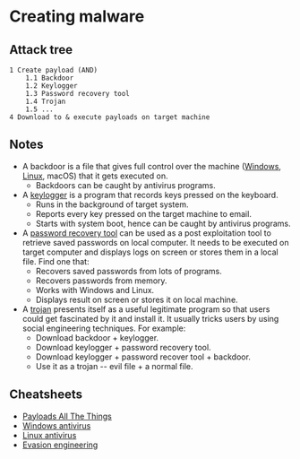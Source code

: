 # Creating malware

## Attack tree

```text
1 Create payload (AND)
    1.1 Backdoor
    1.2 Keylogger
    1.3 Password recovery tool
    1.4 Trojan
    1.5 ...
4 Download to & execute payloads on target machine
```

## Notes

* A backdoor is a file that gives full control over the machine ([Windows](Windows-backdoor.md), [Linux](Linux-backdoor.md), macOS) that it gets executed on.
  * Backdoors can be caught by antivirus programs.
* A [keylogger](Keylogger.md) is a program that records keys pressed on the keyboard.
  * Runs in the background of target system.
  * Reports every key pressed on the target machine to email.
  * Starts with system boot, hence can be caught by antivirus programs.
* A [password recovery tool](Password-recovery.md) can be used as a post exploitation tool to retrieve saved passwords on local computer. It needs to be executed on target computer and displays logs on screen or stores them in a local file. Find one that:
  * Recovers saved passwords from lots of programs.
  * Recovers passwords from memory.
  * Works with Windows and Linux.
  * Displays result on screen or stores it on local machine.
* A [trojan](Trojan.md) presents itself as a useful legitimate program so that users could get fascinated by it and install it. It usually tricks users by using social engineering techniques. For example:
  * Download backdoor + keylogger.
  * Download keylogger + password recovery tool.
  * Download keylogger + password recover tool + backdoor.
  * Use it as a trojan -- evil file + a normal file.

## Cheatsheets

* [Payloads All The Things](https://github.com/swisskyrepo/PayloadsAllTheThings)
* [Windows antivirus](cheatsheets:docs/payloads/av-windows)
* [Linux antivirus](cheatsheets:docs/payloads/av-linux)
* [Evasion engineering](cheatsheets:docs/payloads/evasion-engineering)
